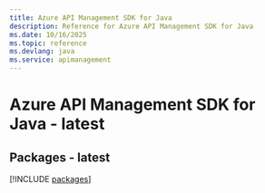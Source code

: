 ```yaml
---
title: Azure API Management SDK for Java
description: Reference for Azure API Management SDK for Java
ms.date: 10/16/2025
ms.topic: reference
ms.devlang: java
ms.service: apimanagement
---
```

# Azure API Management SDK for Java - latest
## Packages - latest
[!INCLUDE [packages](api-management-index.md)]